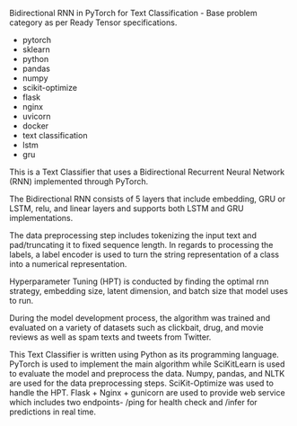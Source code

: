 Bidirectional RNN in PyTorch for Text Classification - Base problem category as per Ready Tensor specifications.

* pytorch
* sklearn
* python
* pandas
* numpy
* scikit-optimize
* flask
* nginx
* uvicorn
* docker
* text classification
* lstm
* gru

This is a Text Classifier that uses a Bidirectional Recurrent Neural Network (RNN) implemented through PyTorch.

The Bidirectional RNN consists of 5 layers that include embedding, GRU or LSTM, relu, and linear layers and supports both LSTM and GRU implementations. 

The data preprocessing step includes tokenizing the input text and pad/truncating it to fixed sequence length. In regards to processing the labels, a label encoder is used to turn the string representation of a class into a numerical representation.

Hyperparameter Tuning (HPT) is conducted by finding the optimal rnn strategy, embedding size, latent dimension, and batch size that model uses to run.

During the model development process, the algorithm was trained and evaluated on a variety of datasets such as clickbait, drug, and movie reviews as well as spam texts and tweets from Twitter.

This Text Classifier is written using Python as its programming language. PyTorch is used to implement the main algorithm while SciKitLearn is used to evaluate the model and preprocess the data. Numpy, pandas, and NLTK are used for the data preprocessing steps. SciKit-Optimize was used to handle the HPT. Flask + Nginx + gunicorn are used to provide web service which includes two endpoints- /ping for health check and /infer for predictions in real time.



